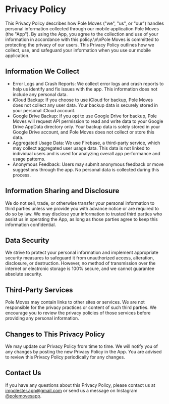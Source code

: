 # Privacy Policy

This Privacy Policy describes how Pole Moves ("we", "us", or "our") handles personal information collected through our mobile application Pole Moves (the "App"). By using the App, you agree to the collection and use of your information in accordance with this policy.\n\nPole Moves is committed to protecting the privacy of our users. This Privacy Policy outlines how we collect, use, and safeguard your information when you use our mobile application.

## Information We Collect

- Error Logs and Crash Reports: We collect error logs and crash reports to help us identify and fix issues with the app. This information does not include any personal data.
- iCloud Backup: If you choose to use iCloud for backup, Pole Moves does not collect any user data. Your backup data is securely stored in your personal iCloud account.
- Google Drive Backup: If you opt to use Google Drive for backup, Pole Moves will request API permission to read and write data to your Google Drive AppData directory only. Your backup data is solely stored in your Google Drive account, and Pole Moves does not collect or store this data.
- Aggregated Usage Data: We use Firebase, a third-party service, which may collect aggregated user usage data. This data is not linked to individual users and is used for analyzing overall app performance and usage patterns.
- Anonymous Feedback: Users may submit anonymous feedback or move suggestions through the app. No personal data is collected during this process.

## Information Sharing and Disclosure

We do not sell, trade, or otherwise transfer your personal information to third parties unless we provide you with advance notice or are required to do so by law. We may disclose your information to trusted third parties who assist us in operating the App, as long as those parties agree to keep this information confidential.

## Data Security

We strive to protect your personal information and implement appropriate security measures to safeguard it from unauthorized access, alteration, disclosure, or destruction. However, no method of transmission over the internet or electronic storage is 100% secure, and we cannot guarantee absolute security.

## Third-Party Services

Pole Moves may contain links to other sites or services. We are not responsible for the privacy practices or content of such third parties. We encourage you to review the privacy policies of those services before providing any personal information.

## Changes to This Privacy Policy

We may update our Privacy Policy from time to time. We will notify you of any changes by posting the new Privacy Policy in the App. You are advised to review this Privacy Policy periodically for any changes.

## Contact Us

If you have any questions about this Privacy Policy, please contact us at <impolester.app@gmail.com> or send us a message on Instagram [@polemovesapp](https://www.instagram.com/polemovesapp).
